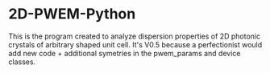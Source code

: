 # 2D-PWEM-Python
This is the program created to analyze dispersion properties of 2D photonic crystals of arbitrary shaped unit cell. It's V0.5 because a perfectionist would add new code + additional symetries in the pwem_params and device classes.


